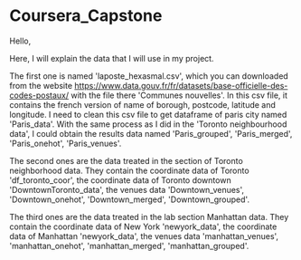 # Coursera_Capstone

Hello,

Here, I will explain the data that I will use in my project.

The first one is named 'laposte_hexasmal.csv', which you can downloaded from 
the website https://www.data.gouv.fr/fr/datasets/base-officielle-des-codes-postaux/ with the file there 'Communes nouvelles'.
In this csv file, it contains the french version of name of borough, postcode, latitude and longitude. 
I need to clean this csv file to get dataframe of paris city named 'Paris_data'.
With the same process as I did in the 'Toronto neighbourhood data', I could obtain the results data named 
'Paris_grouped', 'Paris_merged', 'Paris_onehot', 'Paris_venues'.

The second ones are the data treated in the section of Toronto neighborhood data. 
They contain the coordinate data of Toronto 'df_toronto_coor', the coordinate data of Toronto downtown 'DowntownToronto_data',
the venues data 'Downtown_venues', 'Downtown_onehot', 'Downtown_merged', 'Downtown_grouped'.

The third ones are the data treated in the lab section Manhattan data. 
They contain the coordinate data of New York 'newyork_data', the coordinate data of Manhattan 'newyork_data',
the venues data 'manhattan_venues', 'manhattan_onehot', 'manhattan_merged', 'manhattan_grouped'.
